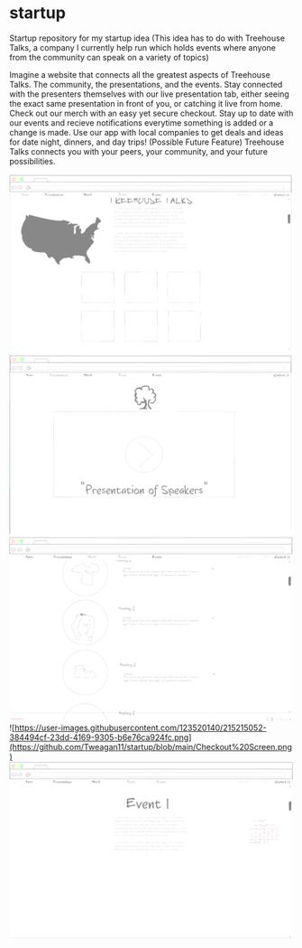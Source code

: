 # startup
Startup repository for my startup idea
(This idea has to do with Treehouse Talks, a company I currently help run which holds events where anyone from the community can speak on a variety of topics)

Imagine a website that connects all the greatest aspects of Treehouse Talks. The community, the presentations, and the events. Stay connected with the presenters themselves with our live presentation tab, either seeing the exact same presentation in front of you, or catching it live from home. Check out our merch with an easy yet secure checkout. Stay up to date with our events and recieve notifications everytime something is added or a change is made. Use our app with local companies to get deals and ideas for date night, dinners, and day trips! (Possible Future Feature) Treehouse Talks connects you with your peers, your community, and your future possibilities.

![Home Screen](https://github.com/Tweagan11/startup/blob/main/Home%20Screen.png)
![Presentation Screen](https://github.com/Tweagan11/startup/blob/main/Presentations.png)
![Merch Screen](https://github.com/Tweagan11/startup/blob/main/Merch%20Screen.png)
![https://user-images.githubusercontent.com/123520140/215215052-384494cf-23dd-4169-9305-b6e76ca924fc.png](https://github.com/Tweagan11/startup/blob/main/Checkout%20Screen.png)
![Event Screen](https://github.com/Tweagan11/startup/blob/main/Event%20Screen.png)
